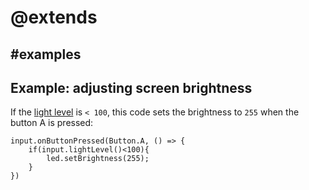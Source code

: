 # @extends

## #examples

## Example: adjusting screen brightness

If the [light level](/reference/input/light-level) is `< 100`, this code sets the brightness to `255` when the button A is pressed:

```blocks
input.onButtonPressed(Button.A, () => {
    if(input.lightLevel()<100){
        led.setBrightness(255);
    }
})
```
